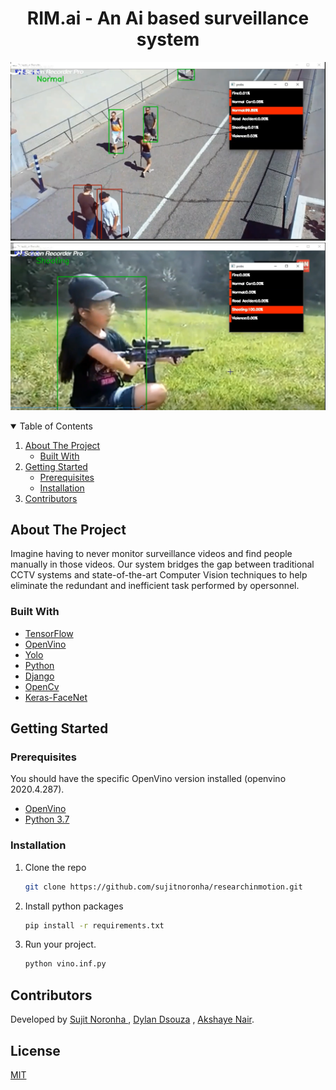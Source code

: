 <p align="center">
  <h1 align="center">RIM.ai - An Ai based surveillance system</h1>
</p>

<p align="center">
  <img src="https://github.com/sujitnoronha/researchinmotion/blob/master/images/demo_vid.png?raw=true" max-width="800px" alt="normal"><br>
  <img src="https://github.com/sujitnoronha/researchinmotion/blob/master/images/demo_vid2.png?raw=true" max-width="800px" alt="shooting">
</p>

<!-- TABLE OF CONTENTS -->
<details open="open">
  <summary>Table of Contents</summary>
  <ol>
    <li>
      <a href="#about-the-project">About The Project</a>
      <ul>
        <li><a href="#built-with">Built With</a></li>
      </ul>
    </li>
    <li>
      <a href="#getting-started">Getting Started</a>
      <ul>
        <li><a href="#prerequisites">Prerequisites</a></li>
        <li><a href="#installation">Installation</a></li>
      </ul>
    </li>
    <li>
      <a href="#getting-started">Contributors</a>
    </li>
  </ol>
</details>

## About The Project


Imagine having to never monitor surveillance videos and find people manually in those videos. Our system bridges the gap between traditional CCTV systems and state-of-the-art Computer Vision techniques to help eliminate the redundant and inefficient task performed by opersonnel. 
</br>



### Built With

* [TensorFlow](https://www.tensorflow.org/)
* [OpenVino](https://docs.openvinotoolkit.org/latest/index.html)
* [Yolo](https://pjreddie.com/darknet/yolo/)
* [Python](https://www.python.org/)
* [Django](https://www.djangoproject.com/)
* [OpenCv](https://pypi.org/project/opencv-python/)
* [Keras-FaceNet](https://github.com/nyoki-mtl/keras-facenet)


## Getting Started

### Prerequisites
You should have the specific OpenVino version installed (openvino 2020.4.287).
* [OpenVino](https://docs.openvinotoolkit.org/2020.4/index.html)
* [Python 3.7](https://www.python.org/downloads/release/python-370/)


### Installation

1. Clone the repo
   ```sh
   git clone https://github.com/sujitnoronha/researchinmotion.git
   ```
3. Install python packages
   ```sh
   pip install -r requirements.txt
   ```
4. Run your project.
   ```sh
   python vino.inf.py
   ```


## Contributors
Developed by <a href="https://github.com/sujitnoronha">Sujit Noronha </a> , <a href="https://github.com/dylandsouza00"> Dylan Dsouza</a> , <a href="https://github.com/akshaye27">Akshaye Nair</a>.

## License
[MIT](https://choosealicense.com/licenses/mit/)